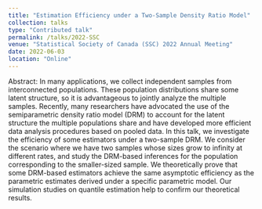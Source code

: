 ```yaml
---
title: "Estimation Efficiency under a Two-Sample Density Ratio Model"
collection: talks
type: "Contributed talk"
permalink: /talks/2022-SSC
venue: "Statistical Society of Canada (SSC) 2022 Annual Meeting"
date: 2022-06-03
location: "Online"
---
```


Abstract: In many applications, we collect independent samples from interconnected populations. 
These population distributions share some latent structure, so it is advantageous to jointly analyze the multiple samples. 
Recently, many researchers have advocated the use of the semiparametric density ratio model (DRM) 
to account for the latent structure the multiple populations share and have developed more efficient 
data analysis procedures based on pooled data. 
In this talk, we investigate the efficiency of some estimators under a two-sample DRM. 
We consider the scenario where we have two samples whose sizes grow to infinity at different rates, 
and study the DRM-based inferences for the population corresponding to the smaller-sized sample. 
We theoretically prove that some DRM-based estimators achieve the same asymptotic efficiency 
as the parametric estimates derived under a specific parametric model. 
Our simulation studies on quantile estimation help to confirm our theoretical results.
